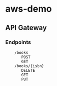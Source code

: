 # aws-demo

## API Gateway

### Endpoints
```
	/books
	   POST
	   GET
	/books/{isbn}
	   DELETE
	   GET
	   PUT
```

